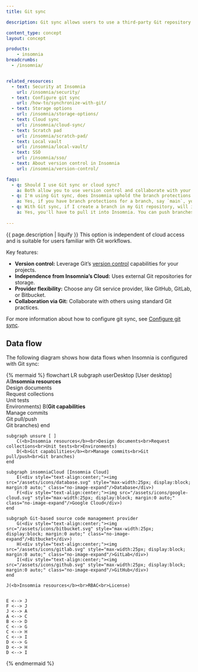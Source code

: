 ```yaml
---
title: Git sync

description: Git sync allows users to use a third-party Git repository for storing project data.

content_type: concept
layout: concept

products:
    - insomnia
breadcrumbs:
  - /insomnia/


related_resources:
  - text: Security at Insomnia
    url: /insomnia/security/
  - text: Configure git sync
    url: /how-to/synchronize-with-git/
  - text: Storage options
    url: /insomnia/storage-options/
  - text: Cloud sync
    url: /insomnia/cloud-sync/
  - text: Scratch pad
    url: /insomnia/scratch-pad/
  - text: Local vault
    url: /insomnia/local-vault/
  - text: SSO
    url: /insomnia/sso/
  - text: About version control in Insomnia
    url: /insomnia/version-control/

faqs:
  - q: Should I use Git sync or cloud sync?
    a: Both allow you to use version control and collaborate with your team. You should use Git sync if you're already using a Git repository and your team requires detailed version tracking and rollback capabilities.
  - q: I'm using Git sync, does Insomnia uphold the branch protections we have in our repository?
    a: Yes, if you have branch protections for a branch, say `main`, you won't be able to push to that branch in Insomnia.
  - q: With Git sync, if I create a branch in my Git repository, will it pull that branch into Insomnia? And vice versa?
    a: Yes, you'll have to pull it into Insomnia. You can push branches you make in Insomnia to your repository.
   
---
```


{{ page.description | liquify }}
This option is independent of cloud access and is suitable for users familiar with Git workflows.

Key features:
* **Version control:** Leverage Git’s [version control](/insomnia/version-control/) capabilities for your projects.
* **Independence from Insomnia’s Cloud:** Uses external Git repositories for storage.
* **Provider flexibility:** Choose any Git service provider, like GitHub, GitLab, or Bitbucket.
* **Collaboration via Git:** Collaborate with others using standard Git practices.

For more information about how to configure git sync, see [Configure git sync](/).

## Data flow

The following diagram shows how data flows when Insomnia is configured with Git sync:

{% mermaid %}
flowchart LR
    subgraph userDesktop [User desktop]
        A(<b>Insomnia resources</b><br>Design documents<br>Request collections<br>Unit tests<br>Environments)
        B(<b>Git capabilities</b><br>Manage commits<br>Git pull/push<br>Git branches)
    end 

    subgraph unsure [ ]
        C(<b>Insomnia resources</b><br>Design documents<br>Request collections<br>Unit tests<br>Environments)
        D(<b>Git capabilities</b><br>Manage commits<br>Git pull/push<br>Git branches)
    end

    subgraph insomniaCloud [Insomnia Cloud]
        E(<div style="text-align:center;"><img src="/assets/icons/database.svg" style="max-width:25px; display:block; margin:0 auto;" class="no-image-expand"/>Database</div>)
        F(<div style="text-align:center;"><img src="/assets/icons/google-cloud.svg" style="max-width:25px; display:block; margin:0 auto;" class="no-image-expand"/>Google Cloud</div>)
    end

    subgraph Git-based source code management provider
        G(<div style="text-align:center;"><img src="/assets/icons/bitbucket.svg" style="max-width:25px; display:block; margin:0 auto;" class="no-image-expand"/>Bitbucket</div>)
        H(<div style="text-align:center;"><img src="/assets/icons/gitlab.svg" style="max-width:25px; display:block; margin:0 auto;" class="no-image-expand"/>GitLab</div>)
        I(<div style="text-align:center;"><img src="/assets/icons/github.svg" style="max-width:25px; display:block; margin:0 auto;" class="no-image-expand"/>GitHub</div>)
    end
    
    J(<b>Insomnia resources</b><br>RBAC<br>License)


    E <--> J
    F <--> J
    J <--> A
    A <--> C
    B <--> D
    C <--> G
    C <--> H
    C <--> I
    D <--> G
    D <--> H
    D <--> I
{% endmermaid %}